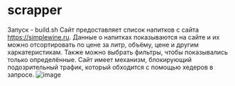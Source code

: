 # scrapper
Запуск - build.sh
Сайт предоставляет  список напитков с сайта https://simplewine.ru. Данные о напитках показываются на сайте и их можно отсортировать по цене за литр, объёму, цене и другим харкатеристикам.
Также можно выбрать фильтры, чтобы показывались только определённые.
Сайт имеет механизм, блокирующий подозрительный трафик, который обходится с помощью хедеров в запросе.
![image](https://github.com/user-attachments/assets/0f5ac962-e72b-4db2-97e0-61326cc423f6)
